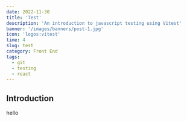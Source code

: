 ```yaml
---
date: 2022-11-30
title: 'Test'
description: 'An introduction to javascript testing using Vitest'
banner: '/images/banners/post-1.jpg'
icon: 'logos:vitest'
time: 4
slug: test
category: Front End
tags:
  - git
  - testing
  - react
---
```


## Introduction

hello